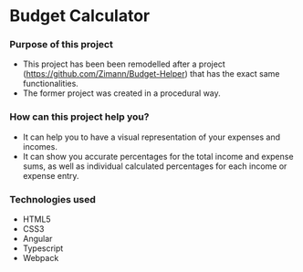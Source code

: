 # Budget Calculator

### Purpose of this project

  - This project has been been remodelled after a project (https://github.com/Zimann/Budget-Helper) that has the exact same functionalities.
  - The former project was created in a procedural way.
  
  ### How can this project help you?
- It can help you to have a visual representation of your expenses and incomes.
- It can show you accurate percentages for the total income and expense sums, as well as individual calculated percentages for each income or expense entry.

### Technologies used
- HTML5 
- CSS3
- Angular 
- Typescript
- Webpack
